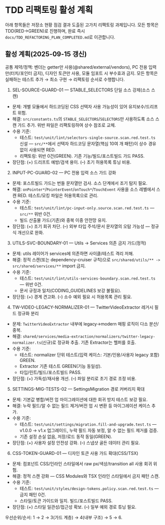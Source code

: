 # TDD 리팩토링 활성 계획

아래 항목들은 저장소 현황 점검 결과 도출된 고가치 리팩토링 과제입니다. 모든
항목은 TDD(RED→GREEN)로 진행하며, 완료 즉시
`docs/TDD_REFACTORING_PLAN_COMPLETED.md`로 이관합니다.

## 활성 계획(2025-09-15 갱신)

공통 제약/정책: 벤더는 getter만 사용(@shared/external/vendors), PC 전용
입력만(터치/포인터 금지), 디자인 토큰만 사용, 모듈 임포트 시 부수효과 금지. 모든
항목은 실패하는 테스트 추가 → 최소 구현 → 리팩토링 순서로 수행합니다.

1. SEL-SOURCE-GUARD-01 — STABLE_SELECTORS 단일 소스 강제(소스 스캔)

- 문제: 개별 모듈에서 하드코딩된 CSS 선택자 사용 가능성이 있어 유지보수/드리프트
  위험.
- 해결: `src/constants.ts`의 `STABLE_SELECTORS`/`SELECTORS`만 사용하도록 소스
  스캔 가드 추가. 위반 파일은 리팩토링하여 상수 참조로 교체.
- 수용 기준:
  - 테스트: `test/unit/lint/selectors-single-source.scan.red.test.ts` 신설 —
    `src/**`에서 선택자 하드코딩 문자열(핵심 10여 개 패턴)이 상수 경유 없이
    사용되면 RED.
  - 리팩토링: 위반 0건(GREEN). 기존 기능/빌드/포스트빌드 가드 PASS.
- 장단점: (+) 드리프트 예방/검색 용이. (–) 초기 허용목록 튜닝 비용.

2. INPUT-PC-GUARD-02 — PC 전용 입력 소스 가드 강화

- 문제: 포스트빌드 가드는 번들 문자열만 검사. 소스 단계에서 조기 탐지 필요.
- 해결: `onPointer*`/`PointerEvent`/`onTouch*`/`TouchEvent` 사용을 소스 레벨에서
  스캔 RED. 테스트/모킹 파일은 허용목록으로 관리.
- 수용 기준:
  - 테스트: `test/unit/lint/pc-input-only.source.scan.red.test.ts` — `src/**`
    위반 0건.
  - 빌드 산출물 가드(기존)와 중복 이중 안전망 유지.
- 장단점: (+) 조기 회귀 차단. (–) 외부 타입 주석/문서 문자열의 오탐 가능성 —
  정규식 개선으로 완화.

3. UTILS-SVC-BOUNDARY-01 — Utils → Services 의존 금지 가드(정적)

- 문제: utils 레이어가 services에 의존하면 사이클/테스트 격리 저해.
- 해결: 정적 스캔(또는 dependency-cruiser 규칙)으로
  `src/shared/utils/** -> src/shared/services/**` import 금지.
- 수용 기준:
  - 테스트: `test/unit/lint/utils-services-boundary.scan.red.test.ts` — 위반
    0건.
  - 문서 규정과 일치(CODING_GUIDELINES 보강 불필요).
- 장단점: (+) 경계 견고화. (–) 소수 예외 필요 시 허용목록 관리 필요.

4. TW-VIDEO-LEGACY-NORMALIZER-01 — TwitterVideoExtractor 레거시 필드 정규화 분리

- 문제: `TwitterVideoExtractor` 내부에 legacy→modern 매핑 로직이 다소 분산/중복.
- 해결:
  `shared/services/media-extraction/normalizers/twitter-legacy-normalizer.ts`(신규)로
  정규화 추출. 기존 Extractor는 헬퍼를 호출.
- 수용 기준:
  - 테스트: normalizer 단위 테스트(입력 케이스: 기본/인용/사용자 legacy 포함)
    GREEN.
  - Extractor 기존 테스트 GREEN(기능 동일성).
  - 타입/린트/빌드/포스트빌드 PASS.
- 장단점: (+) 가독성/재사용 개선. (–) 파일 분리로 초기 경로 조정 비용.

5. SETTINGS-MIG-TESTS-02 — SettingsMigration 경로 커버리지 확대

- 문제: 기본값 병합/버전 업 마이그레이션에 대한 회귀 방지 테스트 보강 필요.
- 해결: 누락 필드/알 수 없는 필드 제거/버전 업 시 변환 등 마이그레이션 케이스
  추가.
- 수용 기준:
  - 테스트: `test/unit/settings/migration.fill-and-upgrade.test.ts` — v1.0.0 →
    v1.x 업그레이드, 누락 필드 자동 보정, 알 수 없는 필드 제거를 검증.
  - 기존 설정 손실 없음, 저장/로드 동작 동일(GREEN).
- 장단점: (+) 사용자 설정 안전성 강화. (–) 스냅샷 골든 데이터 관리 필요.

6. CSS-TOKEN-GUARD-01 — 디자인 토큰 사용 가드 확대(CSS/TSX)

- 문제: 컴포넌트 CSS/인라인 스타일에서 raw px/색상/transition all 사용 회귀
  위험.
- 해결: 정적 스캔 강화 — CSS Modules와 TSX 인라인 스타일에서 금지 패턴 스캔.
- 수용 기준:
  - 테스트: `test/unit/styles/design-tokens.policy.scan.red.test.ts` — 금지 패턴
    0건.
  - 스타일/토큰 가이드와 일치. 빌드/포스트빌드 PASS.
- 장단점: (+) 스타일 일관성/접근성 확보. (–) 일부 예외 경로 튜닝 필요.

우선순위/순서: 1 → 2 → 3(가드 계층) → 4(내부 구조) → 5 → 6.
